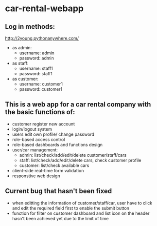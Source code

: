 # car-rental-webapp

## Log in methods:
http://2young.pythonanywhere.com/
* as admin:
  * username: admin
  * password: admin
* as staff:
  * username: staff1
  * password: staff1
* as customer:
  * username: customer1
  * password: customer1

## This is a web app for a car rental company with the basic functions of:
* customer register new account
* login/logout system
* users edit own profile/ change password
* role-based access control
* role-based dashboards and functions design
* user/car management:
  * admin: list/check/add/edit/delete customer/staff/cars
  * staff: list/check/add/edit/delete cars, check customer profile
  * customer: list/check available cars
* client-side real-time form validation
* responstive web design
  

## Current bug that hasn't been fixed
* when editting the information of customer/staff/car, user have to click and edit the required field first to enable the submit button
* function for filter on customer dashboard and list icon on the header hasn't been achieved yet due to the limit of time
